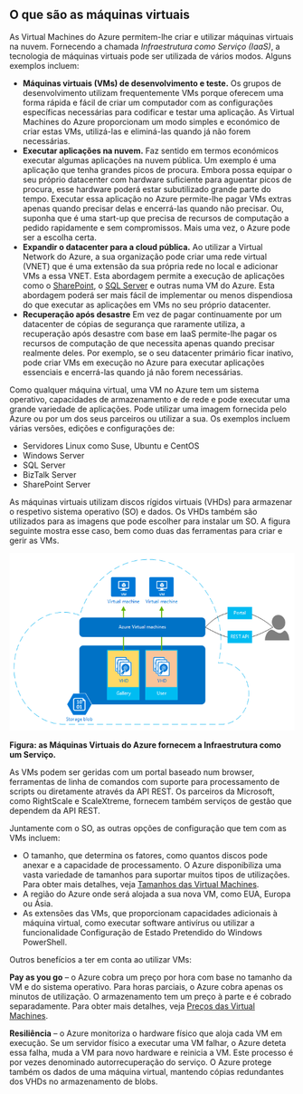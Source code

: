 <a name="tellmevm"></a>

## <a name="tell-me-about-virtual-machines"></a>O que são as máquinas virtuais
As Virtual Machines do Azure permitem-lhe criar e utilizar máquinas virtuais na nuvem. Fornecendo a chamada *Infraestrutura como Serviço (IaaS)*, a tecnologia de máquinas virtuais pode ser utilizada de vários modos. Alguns exemplos incluem:

* **Máquinas virtuais (VMs) de desenvolvimento e teste.** Os grupos de desenvolvimento utilizam frequentemente VMs porque oferecem uma forma rápida e fácil de criar um computador com as configurações específicas necessárias para codificar e testar uma aplicação. As Virtual Machines do Azure proporcionam um modo simples e económico de criar estas VMs, utilizá-las e eliminá-las quando já não forem necessárias.
* **Executar aplicações na nuvem.** Faz sentido em termos económicos executar algumas aplicações na nuvem pública. Um exemplo é uma aplicação que tenha grandes picos de procura. Embora possa equipar o seu próprio datacenter com hardware suficiente para aguentar picos de procura, esse hardware poderá estar subutilizado grande parte do tempo. Executar essa aplicação no Azure permite-lhe pagar VMs extras apenas quando precisar delas e encerrá-las quando não precisar. Ou, suponha que é uma start-up que precisa de recursos de computação a pedido rapidamente e sem compromissos. Mais uma vez, o Azure pode ser a escolha certa.
* **Expandir o datacenter para a cloud pública.** Ao utilizar a Virtual Network do Azure, a sua organização pode criar uma rede virtual (VNET) que é uma extensão da sua própria rede no local e adicionar VMs a essa VNET. Esta abordagem permite a execução de aplicações como o [SharePoint](../articles/virtual-machines/virtual-machines-windows-sharepoint-farm.md), o [SQL Server](../articles/virtual-machines/virtual-machines-windows-sql-server-iaas-overview.md) e outras numa VM do Azure. Esta abordagem poderá ser mais fácil de implementar ou menos dispendiosa do que executar as aplicações em VMs no seu próprio datacenter.   
* **Recuperação após desastre** Em vez de pagar continuamente por um datacenter de cópias de segurança que raramente utiliza, a recuperação após desastre com base em IaaS permite-lhe pagar os recursos de computação de que necessita apenas quando precisar realmente deles.  Por exemplo, se o seu datacenter primário ficar inativo, pode criar VMs em execução no Azure para executar aplicações essenciais e encerrá-las quando já não forem necessárias.

Como qualquer máquina virtual, uma VM no Azure tem um sistema operativo, capacidades de armazenamento e de rede e pode executar uma grande variedade de aplicações. Pode utilizar uma imagem fornecida pelo Azure ou por um dos seus parceiros ou utilizar a sua. Os exemplos incluem várias versões, edições e configurações de:

* Servidores Linux como Suse, Ubuntu e CentOS
* Windows Server 
* SQL Server
* BizTalk Server 
* SharePoint Server

As máquinas virtuais utilizam discos rígidos virtuais (VHDs) para armazenar o respetivo sistema operativo (SO) e dados. Os VHDs também são utilizados para as imagens que pode escolher para instalar um SO. A figura seguinte mostra esse caso, bem como duas das ferramentas para criar e gerir as VMs.

<a name="fig_createvms"></a>
![vm_diagram](./media/virtual-machines-choose-me-content/diagram.png)

**Figura: as Máquinas Virtuais do Azure fornecem a Infraestrutura como um Serviço.**

As VMs podem ser geridas com um portal baseado num browser, ferramentas de linha de comandos com suporte para processamento de scripts ou diretamente através da API REST. Os parceiros da Microsoft, como RightScale e ScaleXtreme, fornecem também serviços de gestão que dependem da API REST. 

Juntamente com o SO, as outras opções de configuração que tem com as VMs incluem:

* O tamanho, que determina os fatores, como quantos discos pode anexar e a capacidade de processamento. O Azure disponibiliza uma vasta variedade de tamanhos para suportar muitos tipos de utilizações. Para obter mais detalhes, veja [Tamanhos das Virtual Machines](../articles/virtual-machines/virtual-machines-linux-sizes.md).  
* A região do Azure onde será alojada a sua nova VM, como EUA, Europa ou Ásia. 
* As extensões das VMs, que proporcionam capacidades adicionais à máquina virtual, como executar software antivírus ou utilizar a funcionalidade Configuração de Estado Pretendido do Windows PowerShell.

Outros benefícios a ter em conta ao utilizar VMs:

**Pay as you go** – o Azure cobra um preço por hora com base no tamanho da VM e do sistema operativo. Para horas parciais, o Azure cobra apenas os minutos de utilização. O armazenamento tem um preço à parte e é cobrado separadamente. Para obter mais detalhes, veja [Preços das Virtual Machines](https://azure.microsoft.com/pricing/details/virtual-machines/).

**Resiliência** – o Azure monitoriza o hardware físico que aloja cada VM em execução. Se um servidor físico a executar uma VM falhar, o Azure deteta essa falha, muda a VM para novo hardware e reinicia a VM. Este processo é por vezes denominado autorrecuperação do serviço. O Azure protege também os dados de uma máquina virtual, mantendo cópias redundantes dos VHDs no armazenamento de blobs. 



<!--HONumber=Nov16_HO2-->


